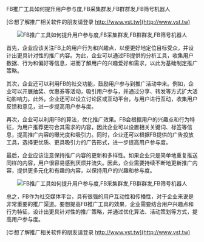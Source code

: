 FB推广工具如何提升用户参与度,FB采集群发,FB群群发,FB筛号机器人

[😍想了解推广相关软件的朋友请登录 http://www.vst.tw](http://www.vst.tw)

 <center><img src="https://vst.tw/MP4/tuiguang/png/6.png" alt="FB推广工具如何提升用户参与度,FB采集群发,FB群群发,FB筛号机器人"></center>

首先，企业应该关注FB上的用户行为和兴趣点，以便更好地定位目标受众，并设计出更具针对性的推广内容。为此，企业可以通过FB提供的分析工具，收集用户数据、行为和偏好等信息，进而了解用户的兴趣爱好和需求，以此为基础制定推广策略。

其次，企业还可以利用FB的社交功能，鼓励用户参与到推广活动中来。例如，企业可以开展抽奖、优惠券等活动，吸引用户参与，并通过分享、转发等方式扩大活动影响力。此外，企业还可以设立讨论区或互动平台，与用户进行互动，收集用户反馈和意见，进一步提高用户参与度。

再次，企业可以利用FB的算法，优化推广效果。FB会根据用户的兴趣点和行为特征，为用户推荐更符合其需求的内容，因此企业可以设置相关关键词、标签等信息，提高推广内容的曝光度和吸引力。同时，企业还可以根据FB提供的广告投放工具，选择更优质、更具吸引力的广告形式，进一步提高用户参与度。

最后，企业应该注意保持推广内容的更新和多样性。如果企业只是简单地重复推送同样的内容，用户很容易感到厌烦并流失。因此，企业需要持续不断地更新推广内容，提供更多元化和有趣的内容，以保持用户的兴趣和参与度。

 <center><img src="https://vst.tw/MP4/tuiguang/png/7.png" alt="FB推广工具如何提升用户参与度,FB采集群发,FB群群发,FB筛号机器人"></center>

总之，FB作为社交媒体平台，具有很强的用户互动性和传播性，对于企业来说是非常重要的推广渠道。要想提高FB推广工具的效果，企业需要结合用户兴趣点和行为特征，设计出更具针对性的推广策略，并通过优化算法、活动策划等方式，提高用户参与度。

[😍想了解推广相关软件的朋友请登录 http://www.vst.tw](http://www.vst.tw)



